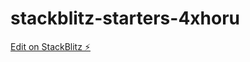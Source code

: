 # stackblitz-starters-4xhoru

[Edit on StackBlitz ⚡️](https://stackblitz.com/edit/stackblitz-starters-4xhoru)